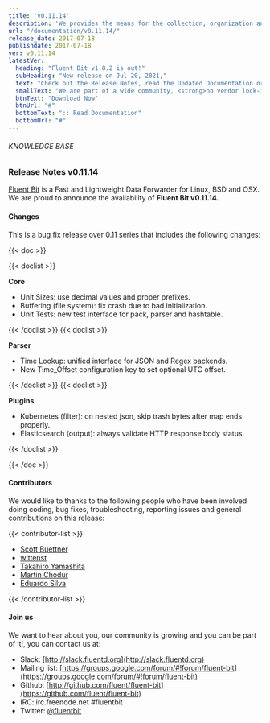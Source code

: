 ```yaml
---
title: 'v0.11.14'
description: 'We provides the means for the collection, organization and computerized retrieval of knowledgeand Lightweight Data Forwarder for Linux, BSD and OSX. We are proud to announce the availability of Fluent Bit v0.11.14.'
url: "/documentation/v0.11.14/"
release_date: 2017-07-18
publishdate: 2017-07-18
ver: v0.11.14
latestVer:
  heading: "Fluent Bit v1.8.2 is out!"
  subHeading: "New release on Jul 20, 2021,"
  text: "Check out the Release Notes, read the Updated Documentation or jump directly to the Downloads Section."
  smallText: "We are part of a wide community, <strong>no vendor lock-in.</strong>"
  btnText: "Download Now"
  btnUrl: "#"
  bottomText: ":: Read Documentation"
  bottomUrl: "#"
---
```


###### KNOWLEDGE BASE

### Release Notes v0.11.14

[Fluent Bit](https://fluentbit.io/) is a Fast and Lightweight Data Forwarder for Linux, BSD and OSX. We are proud to announce the availability of **Fluent Bit v0.11.14.**

#### Changes

This is a bug fix release over 0.11 series that includes the following changes:

{{< doc >}}

{{< doclist >}}

**Core**

* Unit Sizes: use decimal values and proper prefixes.
* Buffering (file system): fix crash due to bad initialization.
* Unit Tests: new test interface for pack, parser and hashtable.

{{< /doclist >}}
{{< doclist >}}

**Parser**

* Time Lookup: unified interface for JSON and Regex backends.
* New Time_Offset configuration key to set optional UTC offset.

{{< /doclist >}}
{{< doclist >}}

**Plugins**

* Kubernetes (filter): on nested json, skip trash bytes after map ends properly.
* Elasticsearch (output): always validate HTTP response body status.

{{< /doclist >}}

{{< /doc >}}

#### Contributors

We would like to thanks to the following people who have been involved doing coding, bug fixes, troubleshooting, reporting issues and general contributions on this release:

{{< contributor-list >}}

* [Scott Buettner](https://github.com/scottbuettner)
* [wittenst](https://github.com/wittenst)
* [Takahiro Yamashita](https://github.com/nokute78)
* [Martin Chodur](https://github.com/fusakla)
* [Eduardo Silva](https://github.com/edsiper)

{{< /contributor-list >}}

#### Join us

We want to hear about you, our community is growing and you can be part of it!, you can contact us at:

* Slack: [http://slack.fluentd.org](http://slack.fluentd.org)
* Mailing list: [https://groups.google.com/forum/#!forum/fluent-bit](https://groups.google.com/forum/#!forum/fluent-bit)
* Github: [http://github.com/fluent/fluent-bit](https://github.com/fluent/fluent-bit)
* IRC: irc.freenode.net #fluentbit
* Twitter: [@fluentbit](https://twitter.com/fluentbit)